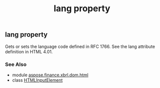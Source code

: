 ﻿---
title: lang property
second_title: Aspose.Finance for Python via .NET API References
description: 
type: docs
weight: 290
url: /python-net/aspose.finance.xbrl.dom.html/htmlinputelement/lang/
is_root: false
---

## lang property


Gets or sets the language code defined in RFC 1766. See the lang attribute definition in HTML 4.01.

### See Also
* module [aspose.finance.xbrl.dom.html](../../)
* class [HTMLInputElement](/finance/python-net/aspose.finance.xbrl.dom.html/htmlinputelement)
